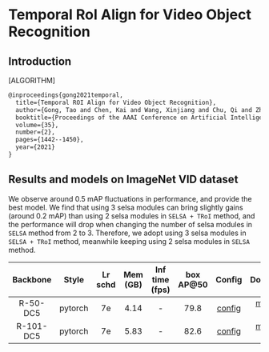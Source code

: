 # Temporal RoI Align for Video Object Recognition

## Introduction

[ALGORITHM]

```latex
@inproceedings{gong2021temporal,
  title={Temporal ROI Align for Video Object Recognition},
  author={Gong, Tao and Chen, Kai and Wang, Xinjiang and Chu, Qi and Zhu, Feng and Lin, Dahua and Yu, Nenghai and Feng, Huamin},
  booktitle={Proceedings of the AAAI Conference on Artificial Intelligence},
  volume={35},
  number={2},
  pages={1442--1450},
  year={2021}
}
```

## Results and models on ImageNet VID dataset

We observe around 0.5 mAP fluctuations in performance, and provide the best model. We find that using 3 selsa modules can bring slightly gains (around 0.2 mAP) than using 2 selsa modules in `SELSA + TRoI` method, and the performance will drop when changing the number of selsa modules in `SELSA` method from 2 to 3. Therefore, we adopt using 3 selsa modules in `SELSA + TRoI` method, meanwhile keeping using 2 selsa modules in `SELSA` method.

|    Backbone     |  Style  | Lr schd | Mem (GB) | Inf time (fps) | box AP@50 | Config | Download |
| :-------------: | :-----: | :-----: | :------: | :------------: | :----: | :------: | :--------: |
|    R-50-DC5     |  pytorch  |   7e    | 4.14        | -            | 79.8 | [config](selsa_troi_faster_rcnn_r50_dc5_7e_imagenetvid.py) | [model](https://download.openmmlab.com/mmtracking/vid/temporal_roi_align/selsa_troi_faster_rcnn_r50_dc5_7e_imagenetvid/selsa_troi_faster_rcnn_r50_dc5_7e_imagenetvid_20210820_162714-939fd657.pth) &#124; [log](https://download.openmmlab.com/mmtracking/vid/temporal_roi_align/selsa_troi_faster_rcnn_r50_dc5_7e_imagenetvid/selsa_troi_faster_rcnn_r50_dc5_7e_imagenetvid_20210820_162714.log.json) |
|    R-101-DC5     |  pytorch  |   7e    | 5.83        | -              | 82.6 | [config](selsa_troi_faster_rcnn_r101_dc5_7e_imagenetvid.py) | [model](https://download.openmmlab.com/mmtracking/vid/temporal_roi_align/selsa_troi_faster_rcnn_r101_dc5_7e_imagenetvid/selsa_troi_faster_rcnn_r101_dc5_7e_imagenetvid_20210822_111621-22cb96b9.pth) &#124; [log](https://download.openmmlab.com/mmtracking/vid/temporal_roi_align/selsa_troi_faster_rcnn_r101_dc5_7e_imagenetvid/selsa_troi_faster_rcnn_r101_dc5_7e_imagenetvid_20210822_111621.log.json) |
